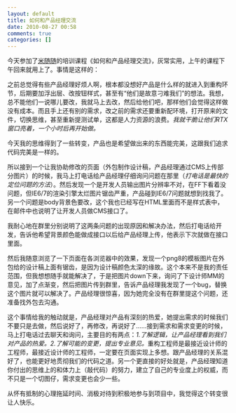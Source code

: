 ```yaml
---
layout: default
title: 如何和产品经理交流
date: 2010-08-27 00:58
comments: true
categories: []
---
```

今天参加了<a href="http://www.misuisui.com/weblog/" target="_blank">米随随</a>的培训课程《如何和产品经理交流》，灰常实用，上午的课程下午回来就用上了。事情是这样的：

之前总觉得有些产品经理好烦人啊，根本都没想好产品是什么样的就进入到重构环节，后期要加浮出层、改按钮样式，甚至有“他们是故意刁难我们”的想法。我想，总不能他们一说哪儿要改，我就马上去改，然后给他们吧，那样他们会觉得这样做没有成本。而且手上还有别的需求，改之前的需求还要重新配环境，打开原来的文件，切换思维，甚至重新提测试单，这都是人力资源的浪费。<em>我就干脆让他们RTX窗口亮着，一个小时后再开始做。</em>

今天我的思维得到了一些转变，产品也是希望做出来的东西能完美，这跟我们追求代码完美是一样的。

所以接到一个让我协助修改的页面（外包制作设计稿，产品经理通过CMS上传部分图片）的时候，我马上打电话给产品经理仔细询问问题在那里（<em>打电话是最快的定位问题的方法</em>）。然后发现一个是开发人员输出图片分辨率不对，在FF下看着没问题，但IE6/7的渲染引擎太烂图片锯齿严重，产品碰到IE6/7问题就想到找我了。另一个问题是body背景色要改，这个我也已经写在HTML里面而不是样式表中，在邮件中也说明了让开发人员做CMS接口了。

我耐心地在群里分别说明了这两条问题的出现原因和解决办法，然后打电话给开发，告诉他希望背景颜色能做成接口以后给产品经理上传，他表示下次就做在接口里面。

然后我随意浏览了一下页面在各浏览器中的效果，发现一个png8的模板图片在外包给的设计稿上面有锯齿，是因为设计稿颜色太深的缘故。这个本来不是我的责任范围，但我想想随手就能解决了，于是把图片down下来，询问了下设计师MM的意见，加了点渐变，然后把图片传到群里，告诉产品经理我发现了一个bug，替换这个图片就可以解决了。产品经理很惊喜，因为她完全没有在群里提这个问题，还准备找外包去沟通。

这个事情给我的触动就是，产品经理对产品有深刻的热爱，她提出需求的时候我们不要只是去做，然后说好了，再修改，再说好了……接到需求和需求变更的时候，马上打电话过去聊天和询问，主要目的有两点：<em>1.了解逻辑，让产品经理看到我们对产品的热爱。2.了解可能的变更，提出专业意见。</em>重构工程师是最接近设计师的工程师，最接近设计师的工程师，一定要在页面实现上多想。跟产品经理的关系混好了，也能更好地贯彻我们的代码之道。另一个更直接的好处就是，产品经理知道你付出的思维上的和体力上（敲代码）的努力，建立了自己的专业度上的权威，而不只是一个切图仔，需求变更也会少一些。

从怀有抵制的心理拖延时间、消极对待到积极地参与到项目中，我觉得这个转变很让人快乐。
